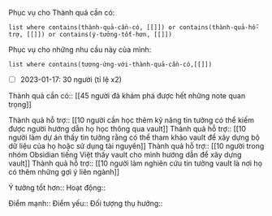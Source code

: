 Phục vụ cho Thành quả cần có:
```dataview
list where contains(thành-quả-cần-có, [[]]) or contains(thành-quả-hỗ-trợ, [[]]) or contains(ý-tưởng-tốt-hơn, [[]]) 
```
Phục vụ cho những nhu cầu này của mình:
```dataview
list where contains(tương-ứng-với-thành-quả-cần-có,[[]])
```
- [ ] 2023-01-17: 30 người (tỉ lệ x2) 

Thành quả cần có:: [[45 người đã khám phá được hết những note quan trọng]]

Thành quả hỗ trợ:: [[10 người cần học thêm kỹ năng tin tưởng có thể kiếm được người hướng dẫn họ học thông qua vault]]
Thành quả hỗ trợ:: [[10 người làm dự án thấy tin tưởng rằng có thể tham khảo vault để xây dựng bộ dữ liệu của họ hoặc sử dụng tài nguyên]]
Thành quả hỗ trợ:: [[10 người trong nhóm Obsidian tiếng Việt thấy vault cho mình hướng dẫn để xây dựng vault]]
Thành quả hỗ trợ:: [[10 người làm nghiên cứu tin tưởng vault là nơi họ có thêm những gợi ý liên ngành]]

Ý tưởng tốt hơn::
Hoạt động::

Điểm mạnh::
Điểm yếu::
Đối tượng thụ hưởng::
